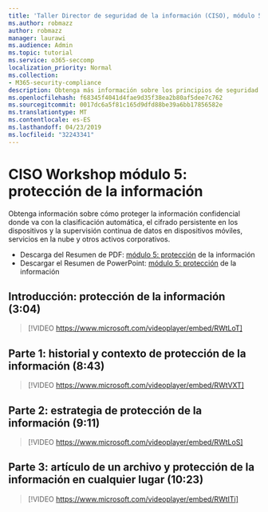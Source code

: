 ```yaml
---
title: 'Taller Director de seguridad de la información (CISO), módulo 5: protección de la información'
ms.author: robmazz
author: robmazz
manager: laurawi
ms.audience: Admin
ms.topic: tutorial
ms.service: o365-seccomp
localization_priority: Normal
ms.collection:
- M365-security-compliance
description: Obtenga más información sobre los principios de seguridad y las recomendaciones para modernizar la seguridad de su organización.
ms.openlocfilehash: f68345f4041d4fae9d35f38ea2b80af5dee7c762
ms.sourcegitcommit: 0017dc6a5f81c165d9dfd88be39a6bb17856582e
ms.translationtype: MT
ms.contentlocale: es-ES
ms.lasthandoff: 04/23/2019
ms.locfileid: "32243341"
---
```

# <a name="ciso-workshop-module-5-information-protection"></a>CISO Workshop módulo 5: protección de la información

Obtenga información sobre cómo proteger la información confidencial donde va con la clasificación automática, el cifrado persistente en los dispositivos y la supervisión continua de datos en dispositivos móviles, servicios en la nube y otros activos corporativos.

- Descarga del Resumen de PDF: [módulo 5: protección](media/ciso-workshop-5-information-protection-strategy.pdf) de la información
- Descargar el Resumen de PowerPoint: [módulo 5: protección](https://docs.microsoft.com/office365/securitycompliance/media/ciso-workshop-5-information-protection-strategy.pptx) de la información

## <a name="introduction-information-protection-304"></a>Introducción: protección de la información (3:04)

> [!VIDEO https://www.microsoft.com/videoplayer/embed/RWtLoT]

## <a name="part-1-information-protection-history-and-context-843"></a>Parte 1: historial y contexto de protección de la información (8:43)

> [!VIDEO https://www.microsoft.com/videoplayer/embed/RWtVXT]

## <a name="part-2-information-protection-strategy-911"></a>Parte 2: estrategia de protección de la información (9:11)

> [!VIDEO https://www.microsoft.com/videoplayer/embed/RWtLoS]

## <a name="part-3-story-of-a-file-and-protecting-information-anywhere-1023"></a>Parte 3: artículo de un archivo y protección de la información en cualquier lugar (10:23)

> [!VIDEO https://www.microsoft.com/videoplayer/embed/RWtITi]